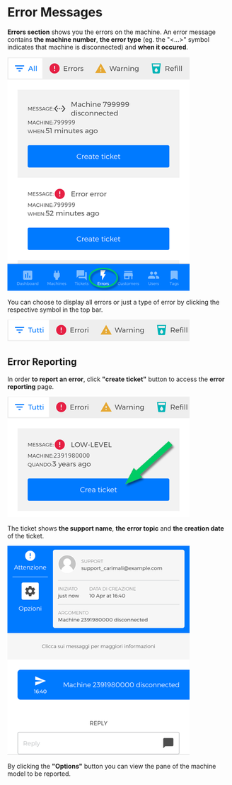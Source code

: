 # Error Messages

**Errors section** shows you the errors on the machine. 
An error message contains **the machine number**, **the error type** (eg. the "<...>" symbol indicates that machine is disconnected) and **when it occured**.

<kbd>![Errors Section](_images/errors01.png)</kbd>

You can choose to display all errors or just a type of error by clicking the respective symbol in the top bar.


<kbd>![Errors bar](_images/errori02.png)</kbd>



## Error Reporting

In order **to report an error**, click **"create ticket"** button to access the **error reporting** page.


<kbd>![Create ticket](_images/errori-ticket.png)</kbd>

The ticket shows **the support name**, **the error topic** and **the creation date** of the ticket.

<kbd>![Reporting Page](_images/errori03.png)</kbd>

By clicking the **"Options"** button you can view the pane of the machine model to be reported.



